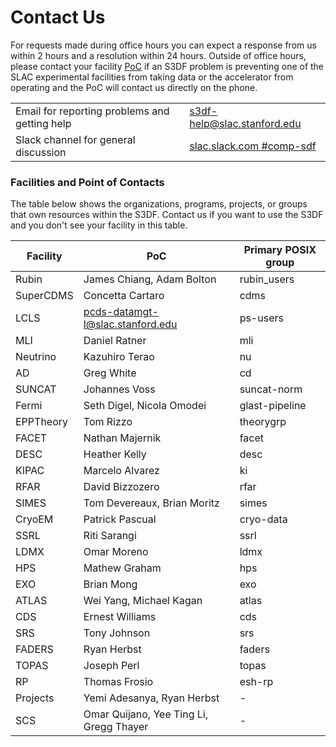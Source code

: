 # Contact Us

For requests made during office hours you can expect a response from
us within 2 hours and a resolution within 24 hours. Outside of office
hours, please contact your facility [PoC](contact-us.md#facpoc) if an
S3DF problem is preventing one of the SLAC experimental facilities
from taking data or the accelerator from operating and the PoC will
contact us directly on the phone.

| | |
|--- |--- |
| Email for reporting problems and getting help | s3df-help@slac.stanford.edu |
| Slack channel for general discussion | [slac.slack.com #comp-sdf](https://slac.slack.com/app_redirect?channel=comp-sdf) |


### Facilities and Point of Contacts

The table below shows the organizations, programs, projects, or groups
that own resources within the S3DF. Contact us if you want to use the
S3DF and you don't see your facility in this table.

|Facility | PoC | Primary POSIX group|
|--- |--- |--- |
|Rubin | James Chiang, Adam Bolton | rubin_users |
|SuperCDMS | Concetta Cartaro | cdms |
|LCLS | pcds-datamgt-l@slac.stanford.edu | ps-users |
|MLI| Daniel Ratner | mli |
|Neutrino| Kazuhiro Terao | nu |
|AD | Greg White | cd |
|SUNCAT | Johannes Voss| suncat-norm |
|Fermi | Seth Digel, Nicola Omodei| glast-pipeline |
|EPPTheory | Tom Rizzo | theorygrp |
|FACET | Nathan Majernik | facet |
|DESC | Heather Kelly | desc |
|KIPAC | Marcelo Alvarez | ki |
|RFAR | David Bizzozero | rfar |
|SIMES | Tom Devereaux, Brian Moritz | simes |
|CryoEM | Patrick Pascual | cryo-data |
|SSRL | Riti Sarangi | ssrl |
|LDMX | Omar Moreno | ldmx |
|HPS | Mathew Graham | hps |
|EXO | Brian Mong | exo |
|ATLAS | Wei Yang, Michael Kagan | atlas |
|CDS | Ernest Williams | cds |
|SRS | Tony Johnson | srs |
|FADERS | Ryan Herbst | faders |
|TOPAS | Joseph Perl | topas |
|RP | Thomas Frosio | esh-rp |
|Projects | Yemi Adesanya, Ryan Herbst | - |
|SCS | Omar Quijano, Yee Ting Li, Gregg Thayer | - |
